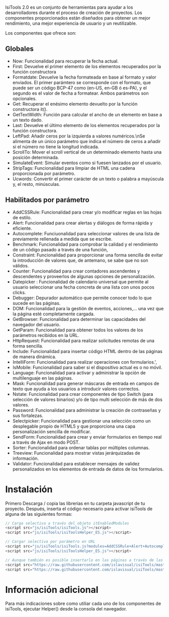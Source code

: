 IsiTools 2.0 es un conjunto de herramientas para ayudar a los desarrolladores durante el proceso de creación de proyectos. Los componentes proporcionados están diseñados para obtener un mejor rendimiento, una mejor experiencia de usuario y un reutilizable.

Los componentes que ofrece son:
## Globales
* Now: Funcionalidad para recuperar la fecha actual.
* First: Devuelve el primer elemento de los elementos recuperados por la función constructora
* Formatdate: Devuelve la fecha formateada en base al formato y valor enviados. El primer parámtero se corresponde con el formato, que puede ser un código BCP-47 como (en-US, en-GB ó es-PA), y el segundo es el valor de fecha a formatear. Ambos parámetros son opcionales.
* Get: Recuperar el enésimo elemento devuelto por la función constructora it().
* GetTextWidth: Función para calcular el ancho de un elemento en base a un texto dado.
* Last: Devuelve el último elemento de los elementos recuperados por la función constructora.
* LeftPad: Añadir ceros por la izquierda a valores numéricos.\nSe alimenta de un único parámetro que indica el número de ceros a añadir si el número no tiene la longitud indicada.
* ScrollTo: Mover el scroll vertical de un determinado elemento hasta una posición determinada.
* SimulateEvent: Simular eventos como si fuesen lanzados por el usuario.
* StripTags: Funcionalidad para limpiar de HTML una cadena proporcionada por parámetro.
* Ucwords: Convertir el primer carácter de un texto o palabra a mayúscula y, el resto, minúsculas.

## Habilitados por parámetro
* AddCSSRule: Funcionalidad para crear y/o modificar reglas en las hojas de estilo.
* Alert: Funcionalidad para crear alertas y diálogos de forma rápida y eficiente. 
* Autocomplete: Funciuonalidad para seleccionar valores de una lista de previamente rellenada a medida que se escribe.
* Benchmark: Funcionalidad para comprobar la calidad y el rendimiento de un código pasado a través de una función,
* Constraint: Funcionalidad para proporcionar una forma sencilla de evitar la introducción de valores que, de antemano, se sabe que no son válidos.
* Counter: Funcionalidad para crear contadores ascendentes y descendentes y proveerlos de algunas opciones de personalización.
* Datepicker : Funcionalidad de calendario universal que permite al usuario seleccionar una fecha concreta de una lista con unos pocos clicks. 
* Debugger: Depurador automático que permite conocer todo lo que sucede en las páginas.
* DOM: Funcionalidad para la gestión de eventos, acciones,... una vez que la página esté completamente cargada.
* GetBrowser: Funcionalidad para determinar las capacidades del navegador del usuario.
* GetParam: Funcionalidad para obtener todos los valores de los parámetros recibidos en la URL.
* HttpRequest: Funcionalidad para realizar solicitudes remotas de una forma sencilla.
* Include: Funcionalidad para insertar código HTML dentro de las páginas de manera dinámica.
* IntelliForm: Funcionalidad para realizar operaciones con formularios.',
* IsMobile: Funcionalidad para saber si el dispositivo actual es o no móvil.
* Language: Funcionalidad para activar y administrar la opción de multilenguaje en las páginas.
* Mask: Funcionalidad para generar máscaras de entrada en campos de texto que ayuda a los usuarios a introducir valores correctos.
* Nstate: Funcionalidad para crear componentes de tipo Switch (para selección de valores binarios) y/o de tipo multi selección de más de dos valores.
* Password: Funcionalidad para administrar la creación de contraseñas y sus fortalezas.
* Selectpicker: Funcionalidad para gestionar una selección como un desplegable propio de HTML5 y que proporciona una capa personalización sencilla de modificar.
* SendForm: Funcionalidad para crear y enviar formularios en tiempo real a través de Ajax en modo POST.
* Sorter: Funcionalidad para ordenar tablas por múltiples columnas.
* Treeview: Funcionalidad para mostrar vistas jerárquizadas de información.
* Validator: Funcionalidad para establecer mensajes de validez personalizados en los elementos de entrada de datos de los formularios. 

 # Instalación
 Primero Descarga / copia las librerías en tu carpeta javascript de tu proyecto. Después, inserta el código necesario para activar isiTools de alguna de las siguientes formas: 
 ```javascript
// Carga selectiva a través del objeto itEnabledModules
<script src="js/isiTools/isiTools.js"></script>
<script src="js/isiTools/isiToolsHelper_ES.js"></script>

// Cargar selectiva por parámetro en URL
<script src="js/isiTools/isiTools.js?modules=AddCSSRule+Alert+Autocomplete+DOM"></script>
<script src="js/isiTools/isiToolsHelper_ES.js"></script>

// Aunque también es posible insertarlo en las páginas a través de las siguientes intrucciones
<script src="https://raw.githubusercontent.com/islavisual/isiTools/master/isiTools.js"></script>
<script src="https://raw.githubusercontent.com/islavisual/isiTools/master/isiToolsHelper_ES.js"></script>
```

# Información adicional
Para más indicaciones sobre como utiliar cada uno de los componentes de isiTools, ejecutar Helper() desde la consola del navegador.
